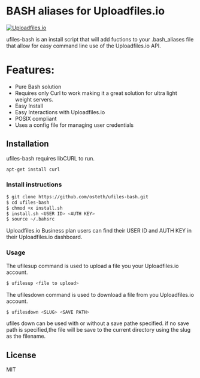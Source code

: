 # BASH aliases for Uploadfiles.io

[![Uploadfiles.io](https://i.imgur.com/7mRrOkc.png)](https://uploadfiles.io)

ufiles-bash is an install script that will add fuctions to your .bash_aliases file that allow for easy command line use of the Uploadfiles.io API.

# Features:
  - Pure Bash solution 
  - Requires only Curl to work making it a great solution for ultra light weight servers.
  - Easy Install
  - Easy Interactions with Uploadfiles.io
  - POSIX compliant
  - Uses a config file for managing user credentials

##  Installation

ufiles-bash requires libCURL to run.
```
apt-get install curl
```
### Install instructions

```sh
$ git clone https://github.com/osteth/ufiles-bash.git
$ cd ufiles-bash
$ chmod +x install.sh
$ install.sh <USER ID> <AUTH KEY>
$ source ~/.bahsrc
```
Uploadfiles.io Business plan users can find their USER ID and AUTH KEY in their Uploadfiles.io dashboard.

### Usage
The ufilesup command is used to upload a file you your Uploadfiles.io account. 
```sh
$ ufilesup <file to upload>
```
The ufilesdown command is used to download a file from you Uploadfiles.io account. 
```sh
$ ufilesdown <SLUG> <SAVE PATH>
```
ufiles down can be used with or without a save pathe specified. if no save path is specified,the file will be save to the current directory using the slug as the filename. 

License
----

MIT


